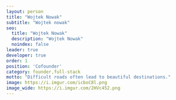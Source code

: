 ```yaml
---
layout: person
title: "Wojtek Nowak"
subtitle: "Wojtek nowak"
seo:
  title: "Wojtek Nowak"
  description: "Wojtek Nowak"
  noindex: false
leader: true
developer: true
order: 1
position: 'Cofounder'
category: founder,full-stack
motto: "Difficult roads often lead to beautiful destinations."
image: https://i.imgur.com/icboC8l.png
image_wide: https://i.imgur.com/2HVc452.png
---
```

